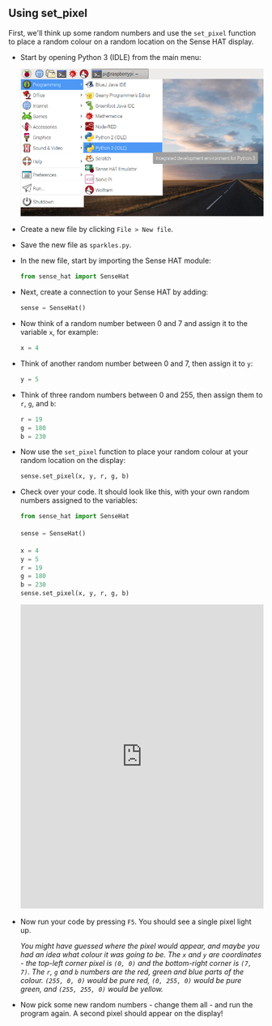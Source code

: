 ## Using set_pixel

First, we'll think up some random numbers and use the `set_pixel` function to place a random colour on a random location on the Sense HAT display.

- Start by opening Python 3 (IDLE) from the main menu:

    ![Open Python 3](images/python3-app-menu.png)

- Create a new file by clicking `File > New file`.

- Save the new file as `sparkles.py`.

- In the new file, start by importing the Sense HAT module:

    ```python
    from sense_hat import SenseHat
    ```

- Next, create a connection to your Sense HAT by adding:

    ```python
    sense = SenseHat()
    ```

- Now think of a random number between 0 and 7 and assign it to the variable `x`, for example:

    ```python
    x = 4
    ```

- Think of another random number between 0 and 7, then assign it to `y`:

    ```python
    y = 5
    ```

- Think of three random numbers between 0 and 255, then assign them to `r`, `g`, and `b`:

    ```python
    r = 19
    g = 180
    b = 230
    ```

- Now use the `set_pixel` function to place your random colour at your random location on the display:

    ```python
    sense.set_pixel(x, y, r, g, b)
    ```

- Check over your code. It should look like this, with your own random numbers assigned to the variables:

    ```python
    from sense_hat import SenseHat

    sense = SenseHat()

    x = 4
    y = 5
    r = 19
    g = 180
    b = 230
    sense.set_pixel(x, y, r, g, b)
    ```
    <iframe src="https://trinket.io/embed/python/17a33cb9e7" width="100%" height="600" frameborder="0" marginwidth="0" marginheight="0" allowfullscreen></iframe>

- Now run your code by pressing `F5`. You should see a single pixel light up.

    *You might have guessed where the pixel would appear, and maybe you had an idea what colour it was going to be. The `x` and `y` are coordinates - the top-left corner pixel is `(0, 0)` and the bottom-right corner is `(7, 7)`. The `r`, `g` and `b` numbers are the red, green and blue parts of the colour. `(255, 0, 0)` would be pure red, `(0, 255, 0)` would be pure green, and `(255, 255, 0)` would be yellow.*

- Now pick some new random numbers - change them all - and run the program again. A second pixel should appear on the display!

